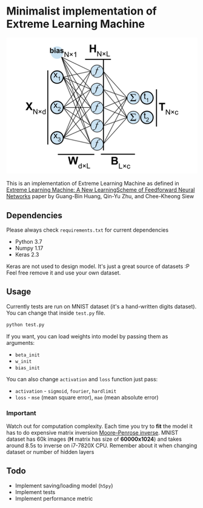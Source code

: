 # Minimalist implementation of Extreme Learning Machine

![ELM structure](./ELM.png)

This is an implementation of Extreme Learning Machine as defined in [Extreme Learning Machine: A New LearningScheme of Feedforward Neural Networks](https://www.researchgate.net/publication/4116697_Extreme_learning_machine_A_new_learning_scheme_of_feedforward_neural_networks) paper by Guang-Bin Huang, Qin-Yu Zhu, and Chee-Kheong Siew

## Dependencies

Please always check `requirements.txt` for current dependencies

- Python 3.7
- Numpy 1.17
- Keras 2.3

Keras are not used to design model. It's just a great source of datasets :P Feel free remove it and use your own dataset.

## Usage
Currently tests are run on MNIST dataset (it's a hand-written digits dataset). You can change that inside `test.py` file. 

```bash
python test.py
```

If you want, you can load weights into model by passing them as arguments:
- `beta_init`
- `w_init`
- `bias_init`

You can also change `activation` and `loss` function just pass:
- `activation` - `sigmoid`, `fourier`, `hardlimit`
- `loss` - `mse` (mean square error), `mae` (mean absolute error)

### Important
Watch out for computation complexity. Each time you try to __fit__ the model it has to do expensive matrix inversion [Moore–Penrose inverse](https://en.wikipedia.org/wiki/Moore%E2%80%93Penrose_inverse). MNIST dataset has 60k images (__H__ matrix has size of __60000x1024__) and takes around 8.5s to inverse on i7-7820X CPU. Remember about it when changing dataset or number of hidden layers

## Todo
- Implement saving/loading model (`h5py`)
- Implement tests
- Implement performance metric